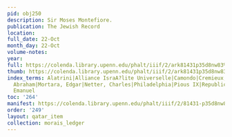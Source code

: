 ```yaml
---
pid: obj250
description: Sir Moses Montefiore.
publication: The Jewish Record
location:
full_date: 22-Oct
month_day: 22-Oct
volume-notes:
year:
full: https://colenda.library.upenn.edu/phalt/iiif/2/ark81431p35d8nw83%2FSHA256E-s7620750--d16cde8427b3f5d6c34937cf6b2f5e2dae057b72066bfa734568e24627aeb126.jpeg/full/3500,/0/default.jpg
thumb: https://colenda.library.upenn.edu/phalt/iiif/2/ark81431p35d8nw83%2FSHA256E-s7620750--d16cde8427b3f5d6c34937cf6b2f5e2dae057b72066bfa734568e24627aeb126.jpeg/full/!200,200/0/default.jpg
index_terms: Alatrini|Alliance IsraA?lite Universelle|Camondo|Cremieux, Isaac Adolphe|Lincoln,
  Abraham|Mortara, Edgar|Netter, Charles|Philadelphia|Pious IX|Republicanism|Roumania|Thanksgiving|Veneziani,
  Emanuel
toc: '264'
manifest: https://colenda.library.upenn.edu/phalt/iiif/2/81431-p35d8nw83/manifest
order: '249'
layout: qatar_item
collection: morais_ledger
---
```

